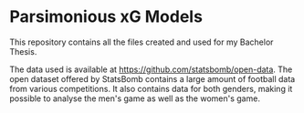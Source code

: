 # Parsimonious xG Models

This repository contains all the files created and used for my Bachelor Thesis. 

The data used is available at https://github.com/statsbomb/open-data. The open dataset offered by StatsBomb contains a large amount of football data from various competitions. It also contains data for both genders, making it possible to analyse the men's game as well as the women's game.

